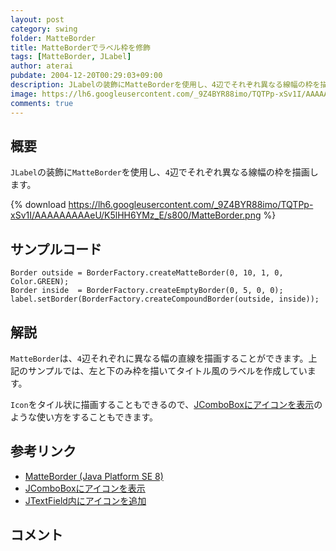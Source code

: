 ```yaml
---
layout: post
category: swing
folder: MatteBorder
title: MatteBorderでラベル枠を修飾
tags: [MatteBorder, JLabel]
author: aterai
pubdate: 2004-12-20T00:29:03+09:00
description: JLabelの装飾にMatteBorderを使用し、4辺でそれぞれ異なる線幅の枠を描画します。
image: https://lh6.googleusercontent.com/_9Z4BYR88imo/TQTPp-xSv1I/AAAAAAAAAeU/K5lHH6YMz_E/s800/MatteBorder.png
comments: true
---
```

## 概要
`JLabel`の装飾に`MatteBorder`を使用し、`4`辺でそれぞれ異なる線幅の枠を描画します。

{% download https://lh6.googleusercontent.com/_9Z4BYR88imo/TQTPp-xSv1I/AAAAAAAAAeU/K5lHH6YMz_E/s800/MatteBorder.png %}

## サンプルコード
<pre class="prettyprint"><code>Border outside = BorderFactory.createMatteBorder(0, 10, 1, 0, Color.GREEN);
Border inside  = BorderFactory.createEmptyBorder(0, 5, 0, 0);
label.setBorder(BorderFactory.createCompoundBorder(outside, inside));
</code></pre>

## 解説
`MatteBorder`は、`4`辺それぞれに異なる幅の直線を描画することができます。上記のサンプルでは、左と下のみ枠を描いてタイトル風のラベルを作成しています。

`Icon`をタイル状に描画することもできるので、[JComboBoxにアイコンを表示](http://ateraimemo.com/Swing/IconComboBox.html)のような使い方をすることもできます。

## 参考リンク
- [MatteBorder (Java Platform SE 8)](https://docs.oracle.com/javase/jp/8/docs/api/javax/swing/border/MatteBorder.html)
- [JComboBoxにアイコンを表示](http://ateraimemo.com/Swing/IconComboBox.html)
- [JTextField内にアイコンを追加](http://ateraimemo.com/Swing/IconTextField.html)

<!-- dummy comment line for breaking list -->

## コメント
